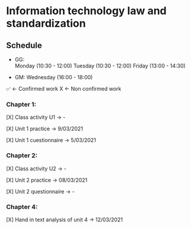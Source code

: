 # Information technology law and standardization


## Schedule
- GG:  
Monday    (10:30 - 12:00)
Tuesday   (10:30 - 12:00)
Friday    (13:00 - 14:30)

- GM:
Wednesday (16:00 - 18:00)


✅ <- Confirmed work
X <- Non confirmed work


### Chapter 1:

[X] Class activity U1 -> -

[X] Unit 1 practice -> 9/03/2021

[X] Unit 1 cuestionnaire -> 5/03/2021


### Chapter 2:

[X] Class activity U2 -> -

[X] Unit 2 practice -> 08/03/2021

[X] Unit 2 questionnaire -> -


### Chapter 4:

[X] Hand in text analysis of unit 4 -> 12/03/2021









